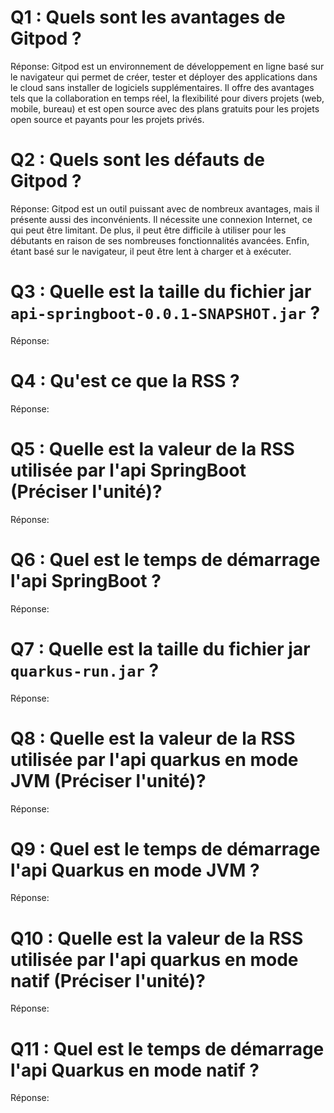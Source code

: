 # Q1 : Quels sont  les avantages de Gitpod ?
Réponse: Gitpod est un environnement de développement en ligne basé sur le navigateur qui permet de créer, tester et déployer des applications dans le cloud sans installer de logiciels supplémentaires. Il offre des avantages tels que la collaboration en temps réel, la flexibilité pour divers projets (web, mobile, bureau) et est open source avec des plans gratuits pour les projets open source et payants pour les projets privés.

# Q2 : Quels sont les défauts de Gitpod ?
Réponse: Gitpod est un outil puissant avec de nombreux avantages, mais il présente aussi des inconvénients. Il nécessite une connexion Internet, ce qui peut être limitant. De plus, il peut être difficile à utiliser pour les débutants en raison de ses nombreuses fonctionnalités avancées. Enfin, étant basé sur le navigateur, il peut être lent à charger et à exécuter.

# Q3 : Quelle est la taille du fichier jar `api-springboot-0.0.1-SNAPSHOT.jar` ?
Réponse:

# Q4 : Qu'est ce que  la RSS ?
Réponse:

# Q5 : Quelle est la valeur de la RSS utilisée par l'api SpringBoot (Préciser l'unité)?
Réponse:

# Q6 : Quel est le temps de démarrage l'api SpringBoot ?
Réponse:

# Q7 : Quelle est la taille du fichier jar `quarkus-run.jar` ?
Réponse:

# Q8 : Quelle est la valeur de la RSS utilisée par l'api quarkus en mode JVM (Préciser l'unité)?
Réponse:

# Q9 : Quel est le temps de démarrage l'api Quarkus en mode JVM ?
Réponse:

# Q10 : Quelle est la valeur de la RSS utilisée par l'api quarkus en mode natif (Préciser l'unité)?
Réponse:

# Q11 : Quel est le temps de démarrage l'api Quarkus en mode natif ?
Réponse: